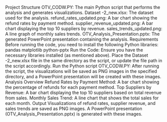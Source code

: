 Project Structure
OTV_CODW.PY: The main Python script that performs the analysis and generates visualizations.
Dataset -2_new.xlsx: The dataset used for the analysis.
refund_rates_updated.png: A bar chart showing the refund rates by payment method.
supplier_revenue_updated.png: A bar chart displaying the top 10 suppliers by revenue.
sales_trends_updated.png: A line graph of monthly sales trends.
OTV_Analysis_Presentation.pptx: The generated PowerPoint presentation containing the analysis.
Requirements
Before running the code, you need to install the following Python libraries:
pandas
matplotlib
python-pptx
Run the Code:
Ensure you have the necessary libraries installed (as mentioned above).
Place the Dataset -2_new.xlsx file in the same directory as the script, or update the file path in the script accordingly.
Run the Python script OTV_CODW.PY:
After running the script, the visualizations will be saved as PNG images in the specified directory, and a PowerPoint presentation will be created with these images.
Analysis Overview
Refund Rates by Payment Method: A bar chart showing the percentage of refunds for each payment method.
Top Suppliers by Revenue: A bar chart displaying the top 10 suppliers based on total revenue from sales.
Monthly Sales Trend: A line chart that shows the total sales for each month.
Output
Visualizations of refund rates, supplier revenue, and sales trends are saved as PNG images.
A PowerPoint presentation (OTV_Analysis_Presentation.pptx) is generated with these images.
